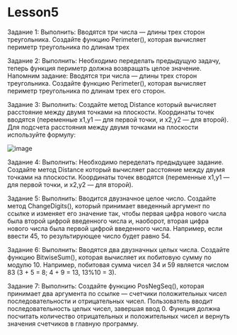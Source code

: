 # Lesson5
Задание 1:
Выполнить: Вводятся три числа — длины трех сторон треугольника. Создайте функцию Perimeter(), которая вычисляет периметр треугольника по длинам трех 

Задание 2:
Выполнить: Необходимо переделать предыдущую задачу, теперь функция периметр должна возвращать целое значение. Напомним задание: Вводятся три числа — длины трех сторон треугольника. Создайте функцию Perimeter(), которая вычисляет периметр треугольника по длинам трех его сторон.

Задание 3:
Выполнить: Создайте метод Distance который вычисляет расстояние между двумя точками на плоскости. Координаты точек вводятся (переменные x1,y1 — для первой точки, и x2,y2 — для второй).
Для подсчета расстояния между двумя точками на плоскости используйте формулу:

![image](https://user-images.githubusercontent.com/35073893/154526706-7a6740ef-ec0f-41c2-b39b-2b5c80fe55f0.png)

Задание 4:
Выполнить: Необходимо переделать предыдущее задание. Создайте метод Distance который вычисляет расстояние между двумя точками на плоскости. Координаты точек вводятся (переменные x1,y1 — для первой точки, и x2,y2 — для второй).

Задание 5:
Выполнить: Вводится двузначное целое число. Создайте метод ChangeDigits(), который принимает введенный аргумент по ссылке и изменяет его значение так, чтобы первая цифра нового числа была второй цифрой введенного числа и, наоборот, вторая цифра нового числа была первой цифрой введенного числа. Например, если ввести 45, то результирующее число будет равно 54.

Задание 6:
Выполнить: Вводятся два двузначных целых числа. Создайте функцию BitwiseSum(), которая вычисляет их побитовую сумму по модулю 10. Например, побитовая сумма чисел 34 и 59 является числом 83 (3 + 5 = 8; 4 + 9 = 13, 13%10 = 3).

Задание 7:
Выполнить: Создайте функцию PosNegSeq(), которая принимает два аргумента по ссылке — счетчики положительных чисел последовательности и отрицательных чисел. Пользователь вводит последовательность целых чисел, завершая ввод 0. Функция должна посчитать количество отрицательных и положительных чисел и вернуть значения счетчиков в главную программу.
